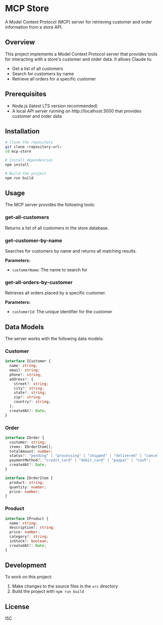 # MCP Store

A Model Context Protocol (MCP) server for retrieving customer and order information from a store API.

## Overview

This project implements a Model Context Protocol server that provides tools for interacting with a store's customer and order data. It allows Claude to:

- Get a list of all customers
- Search for customers by name
- Retrieve all orders for a specific customer

## Prerequisites

- Node.js (latest LTS version recommended)
- A local API server running on http://localhost:3000 that provides customer and order data

## Installation

```bash
# Clone the repository
git clone <repository-url>
cd mcp-store

# Install dependencies
npm install

# Build the project
npm run build
```

## Usage

The MCP server provides the following tools:

### get-all-customers

Returns a list of all customers in the store database.

### get-customer-by-name

Searches for customers by name and returns all matching results.

**Parameters:**
- `customerName`: The name to search for

### get-all-orders-by-customer

Retrieves all orders placed by a specific customer.

**Parameters:**
- `customerId`: The unique identifier for the customer

## Data Models

The server works with the following data models:

### Customer
```typescript
interface ICustomer {
  name: string;
  email: string;
  phone?: string;
  address?: {
    street?: string;
    city?: string;
    state?: string;
    zip?: string;
    country?: string;
  };
  createdAt?: Date;
}
```

### Order
```typescript
interface IOrder {
  customer: string;
  items: IOrderItem[];
  totalAmount: number;
  status?: "pending" | "processing" | "shipped" | "delivered" | "cancelled";
  paymentMethod?: "credit_card" | "debit_card" | "paypal" | "cash";
  createdAt?: Date;
}

interface IOrderItem {
  product: string;
  quantity: number;
  price: number;
}
```

### Product
```typescript
interface IProduct {
  name: string;
  description?: string;
  price: number;
  category?: string;
  inStock?: boolean;
  createdAt?: Date;
}
```

## Development

To work on this project:

1. Make changes to the source files in the `src` directory
2. Build the project with `npm run build`

## License

ISC